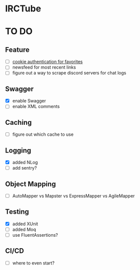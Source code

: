 ﻿# IRCTube

# TO DO

## Feature
- [ ] [cookie authentication for favorites](https://docs.microsoft.com/en-us/aspnet/core/security/authentication/cookie?view=aspnetcore-5.0)
- [ ] newsfeed for most recent links
- [ ] figure out a way to scrape discord servers for chat logs

## Swagger
- [x] enable Swagger
- [ ] enable XML comments

## Caching
- [ ] figure out which cache to use

## Logging
- [x] added NLog
- [ ] add sentry?

## Object Mapping
- [ ] AutoMapper vs Mapster vs ExpressMapper vs AgileMapper

## Testing
- [x] added XUnit
- [ ] added Moq
- [ ] use FluentAssertions?

## CI/CD
- [ ] where to even start?

